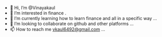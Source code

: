 - 👋 Hi, I’m @Vinayakaul
- 👀 I’m interested in finance .
- 🌱 I’m currently learning how to learn finance and all in a specific way  ...
- 💞️ I’m looking to collaborate on github and other platforms ...
- 📫 How to reach me vkaul6492@gmail.com ...

<!---
Vinayakaul/Vinayakaul is a ✨ special ✨ repository because its `README.md` (this file) appears on your GitHub profile.
You can click the Preview link to take a look at your changes.
--->
